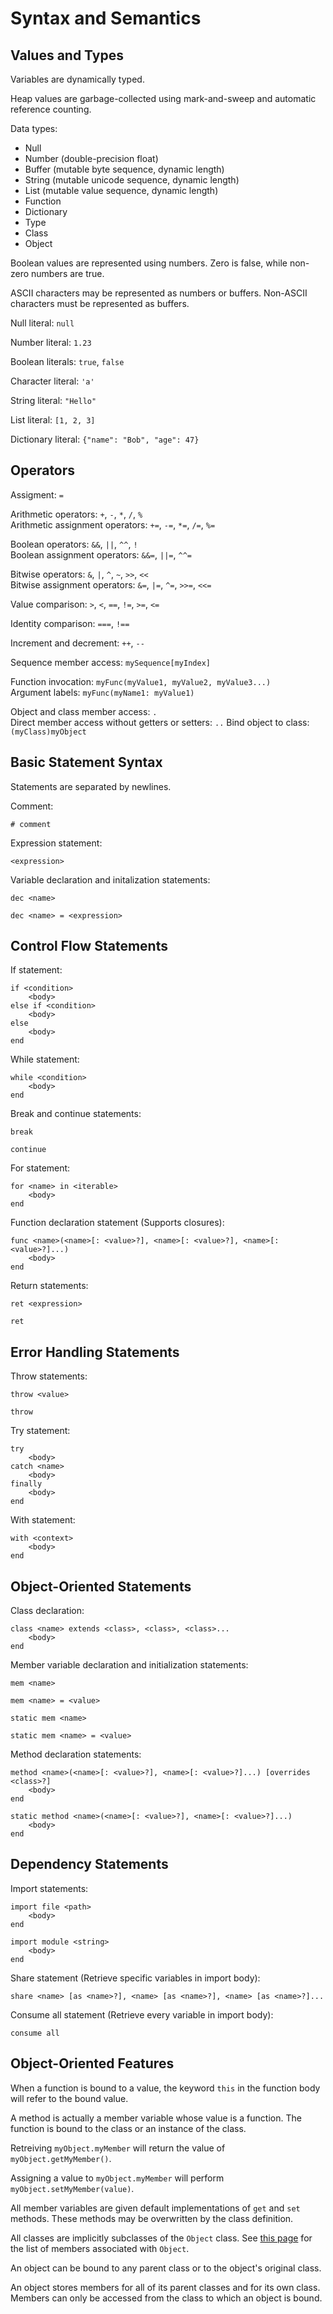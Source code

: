 
# Syntax and Semantics

## Values and Types

Variables are dynamically typed.

Heap values are garbage-collected using mark-and-sweep and automatic reference counting.

Data types:

* Null
* Number (double-precision float)
* Buffer (mutable byte sequence, dynamic length)
* String (mutable unicode sequence, dynamic length)
* List (mutable value sequence, dynamic length)
* Function
* Dictionary
* Type
* Class
* Object

Boolean values are represented using numbers. Zero is false, while non-zero numbers are true.

ASCII characters may be represented as numbers or buffers. Non-ASCII characters must be represented as buffers.

Null literal: `null`

Number literal: `1.23`

Boolean literals: `true`, `false`

Character literal: `'a'`

String literal: `"Hello"`

List literal: `[1, 2, 3]`

Dictionary literal: `{"name": "Bob", "age": 47}`

## Operators

Assigment: `=`

Arithmetic operators: `+`, `-`, `*`, `/`, `%`  
Arithmetic assignment operators: `+=`, `-=`, `*=`, `/=`, `%=`

Boolean operators: `&&`, `||`, `^^`, `!`  
Boolean assignment operators: `&&=`, `||=`, `^^=`

Bitwise operators: `&`, `|`, `^`, `~`, `>>`, `<<`  
Bitwise assignment operators: `&=`, `|=`, `^=`, `>>=`, `<<=`

Value comparison: `>`, `<`, `==`, `!=`, `>=`, `<=`

Identity comparison: `===`, `!==`

Increment and decrement: `++`, `--`

Sequence member access: `mySequence[myIndex]`

Function invocation: `myFunc(myValue1, myValue2, myValue3...)`  
Argument labels: `myFunc(myName1: myValue1)`

Object and class member access: `.`  
Direct member access without getters or setters: `..`
Bind object to class: `(myClass)myObject`

## Basic Statement Syntax

Statements are separated by newlines.

Comment:

```
# comment
```

Expression statement:

```
<expression>
```

Variable declaration and initalization statements:

```
dec <name>
```

```
dec <name> = <expression>
```

## Control Flow Statements

If statement:

```
if <condition>
    <body>
else if <condition>
    <body>
else
    <body>
end
```

While statement:

```
while <condition>
    <body>
end
```

Break and continue statements:

```
break
```

```
continue
```

For statement:

```
for <name> in <iterable>
    <body>
end
```

Function declaration statement (Supports closures):

```
func <name>(<name>[: <value>?], <name>[: <value>?], <name>[: <value>?]...)
    <body>
end
```

Return statements:

```
ret <expression>
```

```
ret
```

## Error Handling Statements

Throw statements:

```
throw <value>
```

```
throw
```

Try statement:

```
try
    <body>
catch <name>
    <body>
finally
    <body>
end
```

With statement:

```
with <context>
    <body>
end
```

## Object-Oriented Statements

Class declaration:

```
class <name> extends <class>, <class>, <class>...
    <body>
end
```

Member variable declaration and initialization statements:

```
mem <name>
```

```
mem <name> = <value>
```

```
static mem <name>
```

```
static mem <name> = <value>
```

Method declaration statements:

```
method <name>(<name>[: <value>?], <name>[: <value>?]...) [overrides <class>?]
    <body>
end
```

```
static method <name>(<name>[: <value>?], <name>[: <value>?]...)
    <body>
end
```

## Dependency Statements

Import statements:

```
import file <path>
    <body>
end
```

```
import module <string>
    <body>
end
```

Share statement (Retrieve specific variables in import body):

```
share <name> [as <name>?], <name> [as <name>?], <name> [as <name>?]...
```

Consume all statement (Retrieve every variable in import body):

```
consume all
```

## Object-Oriented Features

When a function is bound to a value, the keyword `this` in the function body will refer to the bound value.

A method is actually a member variable whose value is a function. The function is bound to the class or an instance of the class.

Retreiving `myObject.myMember` will return the value of `myObject.getMyMember()`.

Assigning a value to `myObject.myMember` will perform `myObject.setMyMember(value)`.

All member variables are given default implementations of `get` and `set` methods. These methods may be overwritten by the class definition.

All classes are implicitly subclasses of the `Object` class. See [this page](builtIn.md) for the list of members associated with `Object`.

An object can be bound to any parent class or to the object's original class.

An object stores members for all of its parent classes and for its own class. Members can only be accessed from the class to which an object is bound.


